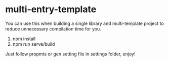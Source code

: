 # multi-entry-template

You can use this when building a single library and multi-template project to reduce unnecessary compilation time for you.

1. npm install
2. npm run serve/build

Just follow propmts or gen setting file in settings folder, enjoy!
